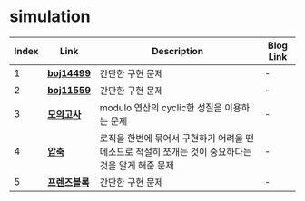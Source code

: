 # simulation
|Index|Link|Description|Blog Link|
|---|---|---|---|
|1|[**boj14499**](../src/baekjoon/boj14499)|간단한 구현 문제|-|
|2|[**boj11559**](../src/baekjoon/boj11559)|간단한 구현 문제|-|
|3|[**모의고사**](../src/programmers/모의고사)|modulo 연산의 cyclic한 성질을 이용하는 문제|-|
|4|[**압축**](../src/programmers/압축)|로직을 한번에 묶어서 구현하기 어려울 땐 메소드로 적절히 쪼개는 것이 중요하다는 것을 알게 해준 문제|-|
|5|[**프렌즈블록**](../src/programmers/프렌즈블록)|간단한 구현 문제|-|
